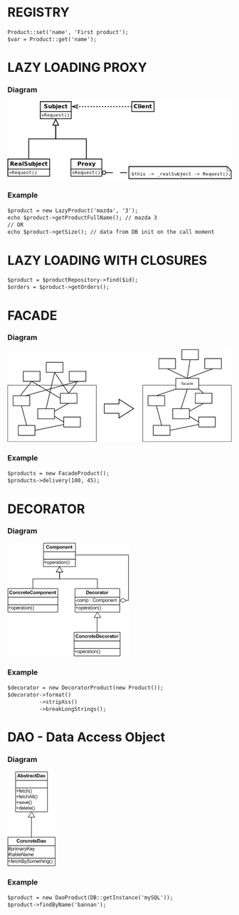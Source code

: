 # REGISTRY
```
Product::set('name', 'First product');
$var = Product::get('name');
```
# LAZY LOADING PROXY

### Diagram
![patter types](https://github.com/dykyi-roman/patterns/blob/master/diagram/proxy_lazy_load.png)
### Example
```
$product = new LazyProduct('mazda', '3');
echo $product->getProductFullName(); // mazda 3
// OR
echo $product->getSize(); // data from DB init on the call moment
```
# LAZY LOADING WITH CLOSURES
```
$product = $productRepository->find($id);
$orders = $product->getOrders();
```
# FACADE

### Diagram
![patter types](https://github.com/dykyi-roman/patterns/blob/master/diagram/facade.png)
### Example
```
$products = new FacadeProduct();
$products->delivery(100, 45); 
```
# DECORATOR

### Diagram
![pattern](https://github.com/dykyi-roman/patterns/blob/master/diagram/decorator.png)
### Example
```
$decorator = new DecoratorProduct(new Product());
$decorator->format()
          ->stripXss()
          ->breakLongStrings();
```

# DAO - Data Access Object 

### Diagram
![pattern](https://github.com/dykyi-roman/patterns/blob/master/diagram/dao.png)
### Example
```
$product = new DaoProduct(DB::getInstance('mySQL'));
$product->findByName('bannan');
```
